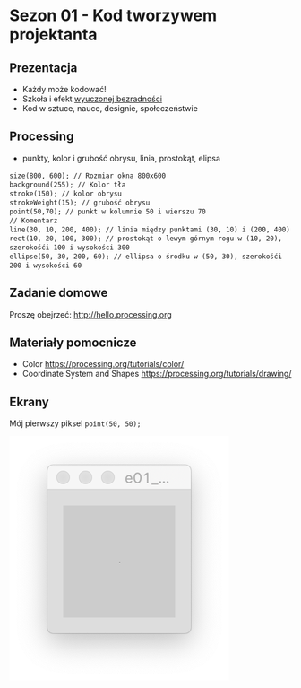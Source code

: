 # Sezon 01 - Kod tworzywem projektanta

## Prezentacja

- Każdy może kodować!
- Szkoła i efekt [wyuczonej bezradności](https://pl.wikipedia.org/wiki/Wyuczona_bezradność)
- Kod w sztuce, nauce, designie, społeczeństwie

## Processing

- punkty, kolor i grubość obrysu, linia, prostokąt, elipsa
```processing
size(800, 600); // Rozmiar okna 800x600
background(255); // Kolor tła
stroke(150); // kolor obrysu
strokeWeight(15); // grubość obrysu
point(50,70); // punkt w kolumnie 50 i wierszu 70
// Komentarz
line(30, 10, 200, 400); // linia między punktami (30, 10) i (200, 400)
rect(10, 20, 100, 300); // prostokąt o lewym górnym rogu w (10, 20), szerokośći 100 i wysokości 300
ellipse(50, 30, 200, 60); // ellipsa o środku w (50, 30), szerokośći 200 i wysokości 60
```

## Zadanie domowe

Proszę obejrzeć: http://hello.processing.org

## Materiały pomocnicze

- Color
https://processing.org/tutorials/color/
- Coordinate System and Shapes
https://processing.org/tutorials/drawing/

## Ekrany

Mój pierwszy piksel `point(50, 50);`

![pierwszy piksel](e01_mojPierwszyPixel.png)